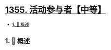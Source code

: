 # [1355. 活动参与者【中等】](https://github.com/Tdahuyou/TNotes.leetcode/tree/main/notes/1355.%20%E6%B4%BB%E5%8A%A8%E5%8F%82%E4%B8%8E%E8%80%85%E3%80%90%E4%B8%AD%E7%AD%89%E3%80%91)

<!-- region:toc -->

- [1. 📝 概述](#1--概述)

<!-- endregion:toc -->

## 1. 📝 概述
